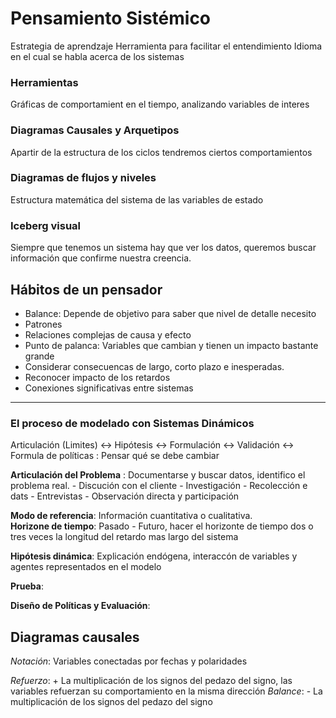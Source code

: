 # Pensamiento Sistémico
Estrategia de aprendzaje
Herramienta para facilitar el entendimiento
Idioma en el cual se habla acerca de los sistemas

### Herramientas
Gráficas de comportamient en el tiempo, analizando variables de interes


### Diagramas Causales y Arquetipos
Apartir de la estructura de los ciclos tendremos ciertos comportamientos

### Diagramas de flujos y niveles
Estructura matemática del sistema de las variables de estado


### Iceberg visual
Siempre que tenemos un sistema hay que ver los datos, queremos buscar información que confirme nuestra creencia.


## Hábitos de un pensador

- Balance: Depende de objetivo para saber que nivel de detalle necesito
- Patrones
- Relaciones complejas de causa y efecto
- Punto de palanca: Variables que cambian y tienen un impacto bastante grande
- Considerar consecuencas de largo, corto plazo e inesperadas.
- Reconocer impacto de los retardos
- Conexiones significativas entre sistemas

---

### El proceso de modelado con Sistemas Dinámicos

  Articulación (Limites) <-> Hipótesis <-> Formulación <-> Validación <-> Formula de políticas : Pensar qué se debe cambiar
  
**Articulación del Problema** : Documentarse y buscar datos, identifico el problema real.
        - Discución con el cliente
        - Investigación
        - Recolección e dats
        - Entrevistas
        - Observación directa y participación
 
 **Modo de referencia**: Información cuantitativa o cualitativa.         
 **Horizone de tiempo**: Pasado - Futuro, hacer el horizonte de tiempo dos o tres veces la longitud del retardo mas largo del sistema
        
**Hipótesis dinámica**: Explicación endógena, interaccón de variables y agentes representados en el modelo

**Prueba**:

**Diseño de Políticas y Evaluación**:

## Diagramas causales

*Notación*: Variables conectadas por fechas y polaridades


*Refuerzo*: + La multiplicación de los signos del pedazo del signo, las variables refuerzan su comportamiento en la misma dirección
*Balance*: - La multiplicación de los signos del pedazo del signo


  
